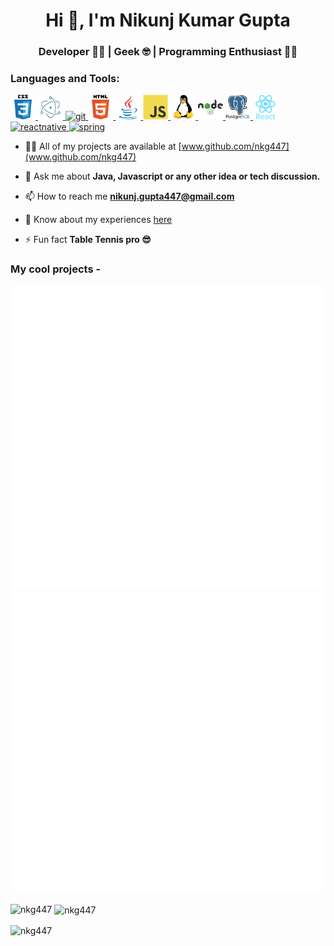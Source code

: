 <h1 align="center">Hi 👋, I'm Nikunj Kumar Gupta</h1>
<h3 align="center">Developer 👨‍💻 | Geek 🤓 | Programming Enthusiast 🤷‍♂</h3>
<h3 align="left">Languages and Tools:</h3>
<p align="left"> <a href="https://www.w3schools.com/css/" target="_blank"> <img src="https://raw.githubusercontent.com/devicons/devicon/master/icons/css3/css3-original-wordmark.svg" alt="css3" width="40" height="40"/> </a> <a href="https://www.electronjs.org" target="_blank"> <img src="https://raw.githubusercontent.com/devicons/devicon/master/icons/electron/electron-original.svg" alt="electron" width="40" height="40"/> </a> <a href="https://git-scm.com/" target="_blank"> <img src="https://www.vectorlogo.zone/logos/git-scm/git-scm-icon.svg" alt="git" width="40" height="40"/> </a> <a href="https://www.w3.org/html/" target="_blank"> <img src="https://raw.githubusercontent.com/devicons/devicon/master/icons/html5/html5-original-wordmark.svg" alt="html5" width="40" height="40"/> </a> <a href="https://www.java.com" target="_blank"> <img src="https://raw.githubusercontent.com/devicons/devicon/master/icons/java/java-original.svg" alt="java" width="40" height="40"/> </a> <a href="https://developer.mozilla.org/en-US/docs/Web/JavaScript" target="_blank"> <img src="https://raw.githubusercontent.com/devicons/devicon/master/icons/javascript/javascript-original.svg" alt="javascript" width="40" height="40"/> </a> <a href="https://www.linux.org/" target="_blank"> <img src="https://raw.githubusercontent.com/devicons/devicon/master/icons/linux/linux-original.svg" alt="linux" width="40" height="40"/> </a> <a href="https://nodejs.org" target="_blank"> <img src="https://raw.githubusercontent.com/devicons/devicon/master/icons/nodejs/nodejs-original-wordmark.svg" alt="nodejs" width="40" height="40"/> </a> <a href="https://www.postgresql.org" target="_blank"> <img src="https://raw.githubusercontent.com/devicons/devicon/master/icons/postgresql/postgresql-original-wordmark.svg" alt="postgresql" width="40" height="40"/> </a> <a href="https://reactjs.org/" target="_blank"> <img src="https://raw.githubusercontent.com/devicons/devicon/master/icons/react/react-original-wordmark.svg" alt="react" width="40" height="40"/> </a> <a href="https://reactnative.dev/" target="_blank"> <img src="https://reactnative.dev/img/header_logo.svg" alt="reactnative" width="40" height="40"/> </a> <a href="https://spring.io/" target="_blank"> <img src="https://www.vectorlogo.zone/logos/springio/springio-icon.svg" alt="spring" width="40" height="40"/> </a> </p>

- 👨‍💻 All of my projects are available at [www.github.com/nkg447](www.github.com/nkg447)

- 💬 Ask me about **Java, Javascript or any other idea or tech discussion.**

- 📫 How to reach me **nikunj.gupta447@gmail.com**

- 📄 Know about my experiences [here](https://nkg447.github.io/assets/Nikunj's%20Resume.pdf)

- ⚡ Fun fact **Table Tennis pro 😎**


<h3 align="left">My cool projects -</h3>
<p>
  <img src="https://raw.githubusercontent.com/nkg447/nkg447/master/smartphoneSimulator.svg" />
  <img src="https://raw.githubusercontent.com/nkg447/nkg447/master/chokdi.svg" />
  <img src="https://raw.githubusercontent.com/nkg447/nkg447/master/rcFileManager.svg" />
  <img src="https://raw.githubusercontent.com/nkg447/nkg447/master/xapi.svg" />
  <img src="https://raw.githubusercontent.com/nkg447/nkg447/master/dfaMinimizer.svg" />
</p>

<p><img align="left" src="https://github-readme-stats.vercel.app/api/top-langs?username=nkg447&show_icons=true&locale=en&layout=compact" alt="nkg447" /></p>

<p>&nbsp;<img align="center" src="https://github-readme-stats.vercel.app/api?username=nkg447&show_icons=true&locale=en" alt="nkg447" /></p>

<p><img align="center" src="https://github-readme-streak-stats.herokuapp.com/?user=nkg447&" alt="nkg447" /></p>
